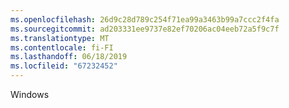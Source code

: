 ```yaml
---
ms.openlocfilehash: 26d9c28d789c254f71ea99a3463b99a7ccc2f4fa
ms.sourcegitcommit: ad203331ee9737e82ef70206ac04eeb72a5f9c7f
ms.translationtype: MT
ms.contentlocale: fi-FI
ms.lasthandoff: 06/18/2019
ms.locfileid: "67232452"
---
```

Windows